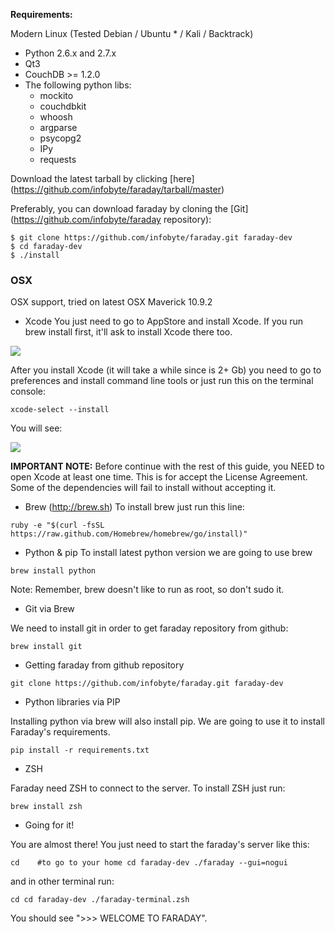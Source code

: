 **Requirements:**

Modern Linux (Tested Debian / Ubuntu  * / Kali / Backtrack)
* Python 2.6.x and 2.7.x
* Qt3
* CouchDB >= 1.2.0  
* The following python libs:
  * mockito 
  * couchdbkit 
  * whoosh 
  * argparse 
  * psycopg2
  * IPy
  * requests

Download the latest tarball by clicking [here] (https://github.com/infobyte/faraday/tarball/master) 

Preferably, you can download faraday by cloning the [Git] (https://github.com/infobyte/faraday repository):
```
$ git clone https://github.com/infobyte/faraday.git faraday-dev
$ cd faraday-dev
$ ./install
```

### OSX

OSX support, tried on latest OSX Maverick 10.9.2

* Xcode 
You just need to go to AppStore and install Xcode. If you run brew install first, it'll ask to install Xcode there too.

![](http://imgur.com/gifhqk3)

After you install Xcode (it will take a while since is 2+ Gb) you need to go to preferences and install command line tools or just run this on the terminal console:

`xcode-select --install`

You will see:

![](http://imgur.com/wpF6p8U)

**IMPORTANT NOTE:** Before continue with the rest of this guide, you NEED to open Xcode at least one time. This is for accept the License Agreement. Some of the dependencies will fail to install without accepting it.

* Brew (http://brew.sh)
To install brew just run this line:

`ruby -e "$(curl -fsSL https://raw.github.com/Homebrew/homebrew/go/install)"`

* Python & pip
To install latest python version we are going to use brew

`brew install python`

Note: Remember, brew doesn't like to run as root, so don't sudo it.

* Git via Brew

We need to install git in order to get faraday repository from github:

`brew install git`

* Getting faraday from github repository

`git clone https://github.com/infobyte/faraday.git faraday-dev`

* Python libraries via PIP

Installing python via brew will also install pip. We are going to use it to install Faraday's requirements.

`pip install -r requirements.txt`

* ZSH

Faraday need ZSH to connect to the server. To install ZSH just run:

`brew install zsh`

* Going for it!

You are almost there! You just need to start the faraday's server like this:

`cd    #to go to your home
cd faraday-dev
./faraday --gui=nogui`

and in other terminal run:

`cd
cd faraday-dev
./faraday-terminal.zsh`

You should see ">>> WELCOME TO FARADAY".